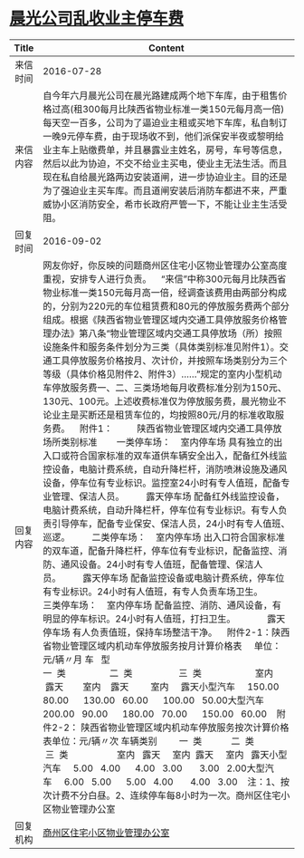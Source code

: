 # <a href="http://www.shangluo.gov.cn/zmhd/ldxxxx.jsp?urltype=leadermail.LeaderMailContentUrl&wbtreeid=1112&leadermailid=3746">晨光公司乱收业主停车费</a>
| Title |                                                                                                                                                                                                                                                                                                                                                                                                                                                                                                                                                                                                                                                                                                                                            Content                                                                                                                                                                                                                                                                                                                                                                                                                                                                                                                                                                                                                                                                                                                                            |
|:-----:|-----------------------------------------------------------------------------------------------------------------------------------------------------------------------------------------------------------------------------------------------------------------------------------------------------------------------------------------------------------------------------------------------------------------------------------------------------------------------------------------------------------------------------------------------------------------------------------------------------------------------------------------------------------------------------------------------------------------------------------------------------------------------------------------------------------------------------------------------------------------------------------------------------------------------------------------------------------------------------------------------------------------------------------------------------------------------------------------------------------------------------------------------------------------------------------------------------------------------------------------------------------------------------------------------------------------------------------------------------------------------------------------------------------------------------------------------------------------------------------------------|
| 来信时间  | 2016-07-28                                                                                                                                                                                                                                                                                                                                                                                                                                                                                                                                                                                                                                                                                                                                                                                                                                                                                                                                                                                                                                                                                                                                                                                                                                                                                                                                                                                                                                                                                    |
| 来信内容  | 自今年六月晨光公司在晨光路建成两个地下车库，由于租售价格过高(租300每月比陕西省物业标准一类150元每月高一倍)每天空一百多，公司为了逼迫业主租或买地下车库，私自制订一晚9元停车费，由于现场收不到，他们派保安半夜或黎明给业主车上贴缴费单，并且暴露业主姓名，房号，车号等信息，然后以此为协迫，不交不给业主买电，使业主无法生活。而且现在私自给晨光路两边安装道闸，进一步协迫业主。目的还是为了强迫业主买车库。而且道闸安装后消防车都进不来，严重威协小区消防安全，希市长政府严管一下，不能让业主生活受阻。                                                                                                                                                                                                                                                                                                                                                                                                                                                                                                                                                                                                                                                                                                                                                                                                                                                                                                                                                                                                                                                                                                                                                                                                                                      |
| 回复时间  | 2016-09-02                                                                                                                                                                                                                                                                                                                                                                                                                                                                                                                                                                                                                                                                                                                                                                                                                                                                                                                                                                                                                                                                                                                                                                                                                                                                                                                                                                                                                                                                                    |
| 回复内容  | 网友你好，你反映的问题商州区住宅小区物业管理办公室高度重视，安排专人进行负责。    “来信”中称300元每月比陕西省物业标准一类150元每月高一倍，经调查该费用由两部分构成的，分别为220元的车位租赁费和80元的停放服务费两个部分组成。根据《陕西省物业管理区域内交通工具停放服务价格管理办法》第八条“物业管理区域内交通工具停放场（所）按照设施条件和服务条件划分为三类（具体类别标准见附件1）。交通工具停放服务价格按月、次计价，并按照车场类别分为三个等级（具体价格见附件2、附件3）……”规定的室内小型机动车停放服务费一、二、三类场地每月收费标准分别为150元、130元、100元。上述收费标准仅为停放服务费，晨光物业不论业主是买断还是租赁车位的，均按照80元/月的标准收取服务费。    附件1：          陕西省物业管理区域内交通工具停放场所类别标准        一类停车场：    室内停车场 具有独立的出入口或符合国家标准的双车道供车辆安全出入，配备红外线监控设备，电脑计费系统，自动升降栏杆，消防喷淋设施及通风设备，停车位有专业标识。监控室24小时有专人值班，配备专业管理、保洁人员。         露天停车场 配备红外线监控设备，电脑计费系统，自动升降栏杆，停车位有专业标识。有专人负责引导停车，配备专业保安、保洁人员，24小时有专人值班、巡逻。         二类停车场：    室内停车场 出入口符合国家标准的双车道，配备升降栏杆，停车位有专业标识，配备监控、消防、通风设备。24小时有专人值班，配备管理、保洁人员。         露天停车场 配备监控设备或电脑计费系统，停车位有专业标识。24小时有人值班，有专人负责车场卫生。         三类停车场：    室内停车场 配备监控、消防、通风设备，有明显的停车标识。24小时有人值班，打扫卫生。             露天停车场 有人负责值班，保持车场整洁干净。    附件2-1：陕西省物业管理区域内机动车停放服务按月计算价格表     单位：元/辆〃月 车   型                 一  类                  二  类                   三  类                      室内      露天        室内    露天         室内     露天小型汽车     150.00   80.00      130.00   60.00      100.00   50.00大型汽车     200.00   90.00      180.00   70.00      150.00   60.00    附件2-2： 陕西省物业管理区域内机动车停放服务按次计算价格表单位：元/辆〃次 车辆类别         一  类            二  类              三  类                    室内   露天     室内  露天     室内   露天小型汽车     5.00   4.00      4.00   3.00       3.00   2.00大型汽车     6.00   5.00      5.00   4.00       4.00   3.00    注：1、按次计费不分白昼。2、连续停车每8小时为一次。商州区住宅小区物业管理办公室 |
| 回复机构  | <a href="../../category/agencies/商州区住宅小区物业管理办公室.md">商州区住宅小区物业管理办公室</a>                                                                                                                                                                                                                                                                                                                                                                                                                                                                                                                                                                                                                                                                                                                                                                                                                                                                                                                                                                                                                                                                                                                                                                                                                                                                                                                                                                                                                        |